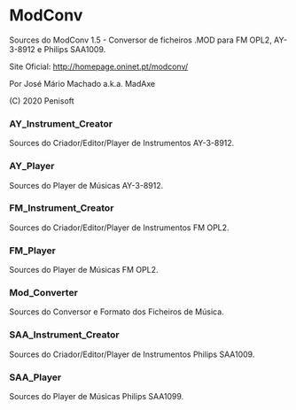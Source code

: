 # ModConv
Sources do ModConv 1.5 - 
Conversor de ficheiros .MOD para FM OPL2, AY-3-8912 e Philips SAA1009.

Site Oficial: http://homepage.oninet.pt/modconv/

Por José Mário Machado a.k.a. MadAxe

(C) 2020 Penisoft

### AY_Instrument_Creator
Sources do Criador/Editor/Player de Instrumentos AY-3-8912.

### AY_Player
Sources do Player de Músicas AY-3-8912.

### FM_Instrument_Creator
Sources do Criador/Editor/Player de Instrumentos FM OPL2.

### FM_Player
Sources do Player de Músicas FM OPL2.

### Mod_Converter
Sources do Conversor e Formato dos Ficheiros de Música.

### SAA_Instrument_Creator
Sources do Criador/Editor/Player de Instrumentos Philips SAA1009.

### SAA_Player
Sources do Player de Músicas Philips SAA1099.
